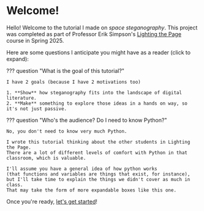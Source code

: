 # Welcome!

Hello! Welcome to the tutorial I made on *space steganography*.
This project was completed as part of Professor Erik Simpson's
[Lighting the Page](https://eriksimpson.sites.grinnell.edu/Connections/Digital/Lighting/index.html)
course in Spring 2025.

Here are some questions I anticipate you might have as a reader (click to expand):

??? question "What is the goal of this tutorial?"

    I have 2 goals (because I have 2 motivations too)

    1. **Show** how steganography fits into the landscape of digital literature.
    2. **Make** something to explore those ideas in a hands on way, so it's not just passive.

??? question "Who's the audience? Do I need to know Python?"

    No, you don't need to know very much Python.

    I wrote this tutorial thinking about the other students in Lighting the Page.
    There are a lot of different levels of comfort with Python in that classroom, which is valuable.

    I'll assume you have a general idea of how python works
    (that functions and variables are things that exist, for instance),
    but I'll take time to explain the things we didn't cover as much in class.
    That may take the form of more expandable boxes like this one.

Once you're ready, [let's get started](what-is-steg.md)!
